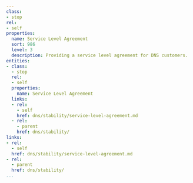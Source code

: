 ```yaml
---
class:
- stop
rel:
- self
properties:
  name: Service Level Agreement
  sort: 986
  level: 3
  description: Providing a service level agreement for DNS customers.
entities:
- class:
  - stop
  rel:
  - self
  properties:
    name: Service Level Agreement
  links:
  - rel:
    - self
    href: dns/stability/service-level-agreement.md
  - rel:
    - parent
    href: dns/stability/
links:
- rel:
  - self
  href: dns/stability/service-level-agreement.md
- rel:
  - parent
  href: dns/stability/
...
```

